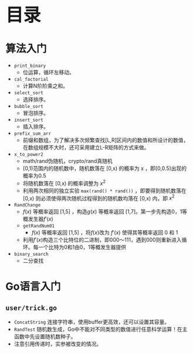 **<font size=32>目录</font>**

# 算法入门

* `print_binary` 
    * 位运算，循环左移动。
* `cal_factorial` 
    * 计算N阶阶乘之和。
* `select_sort` 
    * 选择排序。
* `bubble_sort` 
    * 冒泡排序。
* `insert_sort` 
    * 插入排序。
* `prefix_sum_arr` 
    * 前缀和数组，为了解决多次频繁查找[L,R]区间内的数值和所设计的数值，在数组规模不大时，还可采用建立L-R矩阵的方式来做。
* `x_to_power2` 
    * math/rand伪随机，crypto/rand真随机
    * [0,1)范围内的随机数中，随机数落在 [0,x) 的概率为 x ，即[0,0.5)出现的概率为0.5
    * 将随机数落在 [0,x) 的概率调整为 $x^2$ 
    * 利用两次相同的独立实验 `max(rand() * rand())` ，即要得到随机数落在 [0,x) 则必须使得两次随机过程得到的随机数均落在 [0,x) 内，即 $x^2$
* `RandChange`
    * $f(x)$ 等概率返回 [1,5] ，构造$g(x)$ 等概率返回 [1,7]。第一步先构造0，1等概发生器$f'(x)$
    * `getRandNum01`
        * $f(x)$ 等概率返回 [1,5] ，将$f(x)$改为 $f'(x)$ 使得其等概率返回 0 和 1
    * 利用$f'(x)$构造三个比特位的二进制，即000～111，遇到000则重新进入循环。每一个比特为0和1由0，1等概发生器提供
* `binary_search`
    * 二分查找

# Go语言入门
## `user/trick.go` 

* `ConcatString` 连接字符串，使用buffer更高效，还可以设置其容量。
* `RandTest` 随机数生成，Go中不能对不同类型的数值进行任意科学运算！在主函数中先设置随机数种子。
* 注意引用传递时，实参被改变的情况。